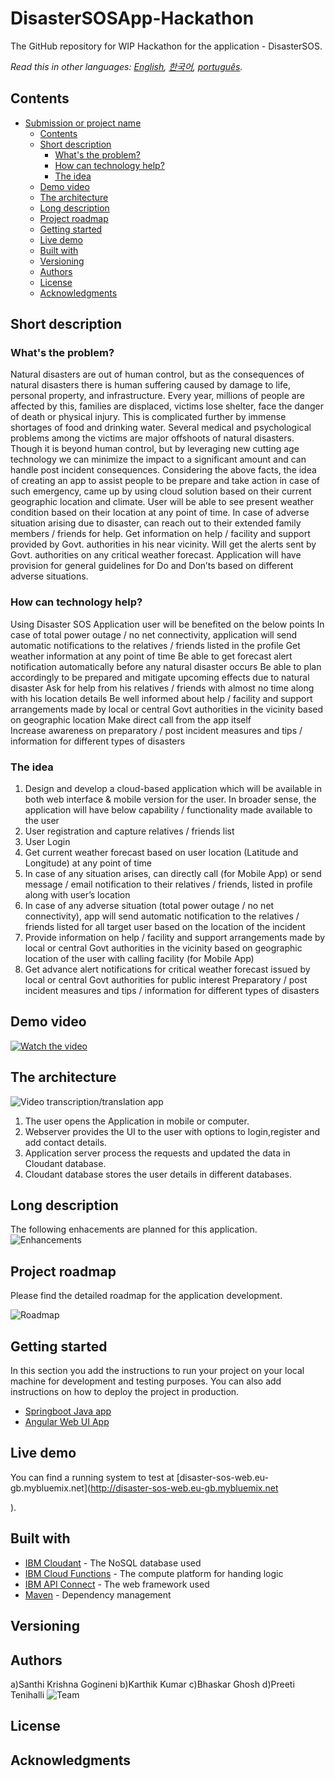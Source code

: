 # DisasterSOSApp-Hackathon



The GitHub repository for WIP Hackathon for the application - DisasterSOS.



_Read this in other languages: [English](README.md), [한국어](./docs/README.ko.md), [português](./docs/README.pt_br.md)._

## Contents

- [Submission or project name](#submission-or-project-name)
  - [Contents](#contents)
  - [Short description](#short-description)
    - [What's the problem?](#whats-the-problem)
    - [How can technology help?](#how-can-technology-help)
    - [The idea](#the-idea)
  - [Demo video](#demo-video)
  - [The architecture](#the-architecture)
  - [Long description](#long-description)
  - [Project roadmap](#project-roadmap)
  - [Getting started](#getting-started)
  - [Live demo](#live-demo)
  - [Built with](#built-with)
  - [Versioning](#versioning)
  - [Authors](#authors)
  - [License](#license)
  - [Acknowledgments](#acknowledgments)

## Short description

### What's the problem?

Natural disasters are out of human control, but as the consequences of natural disasters there is human suffering caused by damage to life, personal property, and infrastructure. Every year, millions of people are affected by this, families are displaced, victims lose shelter, face the danger of death or physical injury. This is complicated further by immense shortages of food and drinking water. Several medical and psychological problems among the victims are major offshoots of natural disasters. Though it is beyond human control, but by leveraging new cutting age technology we can minimize the impact to a significant amount and can handle post incident consequences. 
Considering the above facts, the idea of creating an app to assist people to be prepare and take action in case of such emergency, came up by using cloud solution based on their current geographic location and climate.
User will be able to see present weather condition based on their location at any point of time. In case of adverse situation arising due to disaster, can reach out to their extended family members / friends for help. Get information on help / facility and support provided by Govt. authorities in his near vicinity. Will get the alerts sent by Govt. authorities on any critical weather forecast. Application will have provision for general guidelines for Do and Don’ts based on different adverse situations.



### How can technology help?
Using Disaster SOS Application user will be benefited on the below points
    In case of total power outage / no net connectivity, application will send automatic notifications to the relatives / friends listed in the  profile
    Get weather information at any point of time
    Be able to get forecast alert notification automatically before any natural disaster occurs
    Be able to plan accordingly to be prepared and mitigate upcoming effects due to natural disaster
    Ask for help from his relatives / friends with almost no time along with his location details
    Be well informed about help / facility and support arrangements made by local or central Govt authorities in the vicinity based on geographic location
    Make direct call from the app itself  
    Increase awareness on preparatory / post incident measures and tips / information for different types of disasters
    



### The idea

1) Design and develop a cloud-based application which will be available in both web interface & mobile version for the user. In broader sense, the application will have below capability / functionality made available to the user
2) User registration and capture relatives / friends list
3) User Login
4) Get current weather forecast based on user location (Latitude and Longitude) at any point of time
5) In case of any situation arises, can directly call (for Mobile App) or send message / email notification to their relatives / friends, listed in profile along with user’s location
6) In case of any adverse situation (total power outage / no net connectivity), app will send automatic notification to the relatives / friends listed for all target user based on the location of the incident
7) Provide information on help / facility and support arrangements made by local or central Govt authorities in the vicinity based on geographic location of the user with calling facility (for Mobile App)
8) Get advance alert notifications for critical weather forecast issued by local or central Govt authorities for public interest
Preparatory / post incident measures and tips / information for different types of disasters



## Demo video

[![Watch the video](https://github.com/karthikk8/DisasterSOSApp-Hackathon/blob/main/images/Homepage.JPG)](https://youtu.be/bicJ-Zh0hLQ)

## The architecture

![Video transcription/translation app](https://github.com/karthikk8/DisasterSOSApp-Hackathon/blob/main/images/Architecture%20diagram.jpg)

1. The user opens the Application in mobile or computer.
2. Webserver provides the UI to the user with options to login,register and add contact details.
3. Application server process the requests and updated the data in Cloudant database.
4. Cloudant database stores the user details in different databases.

## Long description

The following enhacements are planned for this application.
![Enhancements](https://github.com/karthikk8/DisasterSOSApp-Hackathon/blob/main/images/Enhancements.jpg)

## Project roadmap

Please find the detailed roadmap for the application development.

![Roadmap](./images/roadmap.jpg)

## Getting started

In this section you add the instructions to run your project on your local machine for development and testing purposes. You can also add instructions on how to deploy the project in production.

- [Springboot Java app](./SpringBootAppServercode/java-spring-app-smopa-2021-06-15/)
- [Angular Web UI App](./Angular%20JS/Hack1/)


## Live demo

You can find a running system to test at [disaster-sos-web.eu-gb.mybluemix.net](http://disaster-sos-web.eu-gb.mybluemix.net

).

## Built with

- [IBM Cloudant](https://cloud.ibm.com/catalog?search=cloudant#search_results) - The NoSQL database used
- [IBM Cloud Functions](https://cloud.ibm.com/catalog?search=cloud%20functions#search_results) - The compute platform for handing logic
- [IBM API Connect](https://cloud.ibm.com/catalog?search=api%20connect#search_results) - The web framework used
- [Maven](https://maven.apache.org/) - Dependency management



## Versioning



## Authors

a)Santhi Krishna Gogineni
b)Karthik Kumar
c)Bhaskar Ghosh
d)Preeti Tenihalli
![Team](https://github.com/karthikk8/DisasterSOSApp-Hackathon/blob/main/images/Team%20picture.jpg)


## License



## Acknowledgments


